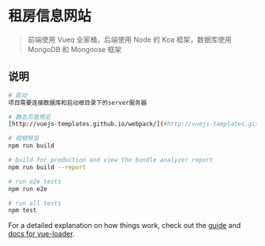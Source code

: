 # 租房信息网站

> 前端使用 Vueq 全家桶，后端使用 Node 的 Koa 框架，数据库使用 MongoDB 和 Mongoose 框架

## 说明

```bash
# 启动
项目需要连接数据库和启动根目录下的server服务器

# 静态页面预览
[http://vuejs-templates.github.io/webpack/](#http://vuejs-templates.github.io/webpack/)

# 视频预览
npm run build

# build for production and view the bundle analyzer report
npm run build --report

# run e2e tests
npm run e2e

# run all tests
npm test
```

For a detailed explanation on how things work, check out the [guide](http://vuejs-templates.github.io/webpack/) and [docs for vue-loader](http://vuejs.github.io/vue-loader).

